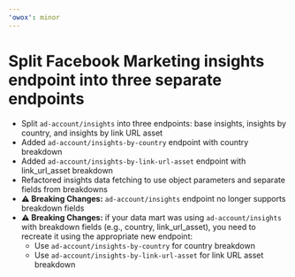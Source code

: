 ```yaml
---
'owox': minor
---
```


# Split Facebook Marketing insights endpoint into three separate endpoints

- Split `ad-account/insights` into three endpoints: base insights, insights by country, and insights by link URL asset
- Added `ad-account/insights-by-country` endpoint with country breakdown
- Added `ad-account/insights-by-link-url-asset` endpoint with link_url_asset breakdown
- Refactored insights data fetching to use object parameters and separate fields from breakdowns
- **⚠️ Breaking Changes:** `ad-account/insights` endpoint no longer supports breakdown fields
- **⚠️ Breaking Changes:** if your data mart was using `ad-account/insights` with breakdown fields (e.g., country, link_url_asset), you need to recreate it using the appropriate new endpoint:
  - Use `ad-account/insights-by-country` for country breakdown
  - Use `ad-account/insights-by-link-url-asset` for link URL asset breakdown
